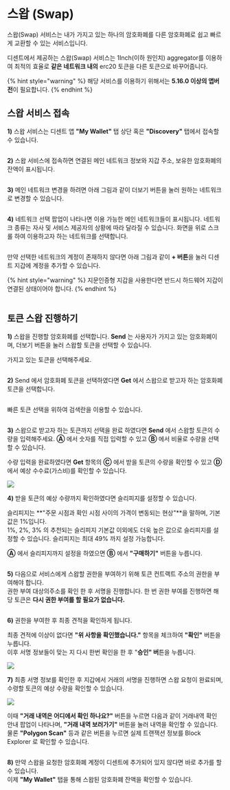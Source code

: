 # 스왑 (Swap)

스왑(Swap) 서비스는 내가 가지고 있는 하나의 암호화폐를 다른 암호화폐로 쉽고 빠르게 교환할 수 있는 서비스입니다.

디센트에서 제공하는 스왑(Swap) 서비스는 1Inch(이하 원인치) aggregator를 이용하여 최적의 효율로 **같은 네트워크 내의** erc20 토큰을 다른 토큰으로 바꾸어줍니다.

{% hint style="warning" %}
해당 서비스를 이용하기 위해서는 **5.16.0 이상의 앱버전**이 필요합니다.
{% endhint %}

## 스왑 서비스 접속 <a href="#select-network" id="select-network"></a>

**1)**  스왑 서비스는 디센트 앱 **"My Wallet"** 탭 상단 혹은 **"Discovery"** 탭에서 접속할 수 있습니다.

<div align="left">

<img src="../.gitbook/assets/Swap-1.png" alt="">

</div>

**2)** 스왑 서비스에 접속하면 연결된 메인 네트워크 정보와 지갑 주소, 보유한 암호화폐의 잔액이 표시됩니다.

<img src="../.gitbook/assets/Swap-2.png" alt="" data-size="original">



**3)** 메인 네트워크 변경을 하려면 아래 그림과 같이 더보기 버튼을 눌러 원하는 네트워크로 변경할 수 있습니다.

<figure><img src="../.gitbook/assets/Swap-3.png" alt=""><figcaption></figcaption></figure>

**4)** 네트워크 선택 팝업이 나타나면 이용 가능한 메인 네트워크들이 표시됩니다. 네트워크 종류는 자사 및 서비스 제공자의 상황에 따라 달라질 수 있습니다. 화면을 위로 스크롤 하여 이용하고자 하는 네트워크를 선택합니다.

<figure><img src="../.gitbook/assets/Swap-4.png" alt=""><figcaption></figcaption></figure>

만약 선택한 네트워크의 계정이 존재하지 않다면 아래 그림과 같이 **+ 버튼**을 눌러 디센트 지갑에 계정을 추가할 수 있습니다.

{% hint style="warning" %}
지문인증형 지갑을 사용한다면 반드시 하드웨어 지갑이 연결된 상태이어야 합니다.
{% endhint %}

<figure><img src="../.gitbook/assets/Swap-5.png" alt=""><figcaption></figcaption></figure>



## **토큰 스왑 진행하기**  <a href="#start-swapping" id="start-swapping"></a>

**1)** 스왑을 진행할 암호화폐를 선택합니다.  **Send** 는 사용자가 가지고 있는 암호화폐이며, 더보기 버튼을 눌러 스왑할 토큰을 선택할 수 있습니다.

가지고 있는 토큰을 선택해주세요.

<figure><img src="../.gitbook/assets/Swap-6.png" alt=""><figcaption></figcaption></figure>



**2)** Send 에서 암호화폐 토큰을 선택하였다면 **Get** 에서 스왑으로 받고자 하는 암호화폐 토큰을 선택합니다.

<figure><img src="../.gitbook/assets/Swap-9.png" alt=""><figcaption></figcaption></figure>

빠른 토큰 선택을 위하여 검색란을 이용할 수 있습니다.

<figure><img src="../.gitbook/assets/Swap-8.png" alt=""><figcaption></figcaption></figure>

**3)** 스왑으로 받고자 하는 토큰까지 선택을 완료 하였다면 **Send** 에서 스왑할 토큰의 수량을 입력해주세요. **Ⓐ** 에서 숫자를 직접 입력할 수 있고 **Ⓑ** 에서 비율로 수량을 선택할 수 있습니다.

수량 입력을 완료하였다면 **Get** 항목의 **Ⓒ** 에서 받을 토큰의 수량을 확인할 수 있고 **Ⓓ** 에서 예상 수수료(가스비)를 확인할 수 있습니다.

![](../.gitbook/assets/Swap-10.png)

**4)** 받을 토큰의 예상 수량까지 확인하였다면 슬리피지를 설정할 수 있습니다.&#x20;

슬리피지는 **"주문 시점과 확인 시점 사이의 가격이 변동되는 현상"**을 말하며, 기본값은 1%입니다.  \
1%, 2%, 3% 의 추천되는 슬리피지 기본값 이외에도 더욱 높은 값으로 슬리피지를 설정할 수 있습니다. 슬리피지는 최대 49% 까지 설정 가능합니다.

**Ⓐ** 에서 슬리피지까지 설정을 하였으면 **Ⓑ** 에서 **"구매하기"** 버튼을 누릅니다.

<div align="left">

<img src="../.gitbook/assets/Swap-11.png" alt="">

</div>

**5)** 다음으로 서비스에게 스왑할 권한을 부여하기 위해 토큰 컨트랙트 주소의 권한을 부여해야 합니다.\
권한 부여 대상의주소를 확인 한 후 서명을 진행합니다. 한 번 권한 부여를 진행하면 해당 토큰은 **다시 권한 부여를 할 필요가 없습니다.**

<figure><img src="../.gitbook/assets/Swap-16.png" alt=""><figcaption></figcaption></figure>

**6)** 권한을 부여한 후 최종 견적을 확인하게 됩니다.&#x20;

최종 견적에 이상이 없다면 **"위 사항을 확인했습니다."** 항목을 체크하여 **"확인"** 버튼을 누릅니다.\
이후 서명 정보들이 맞는 지  다시 한번 확인을 한 후 "**승인" 버**튼을 누릅니다.

![](../.gitbook/assets/Swap-12.png)

**7)** 최종 서명 정보를 확인한 후 지갑에서 거래의 서명을 진행하면 스왑 요청이 완료되며, 수령할 토큰의 예상 수량을 확인할 수 있습니다.

![](../.gitbook/assets/Swap-13.png)

이때 **"거래 내역은 어디에서 확인 하나요?"** 버튼을 누르면 다음과 같이 거래내역 확인 안내 팝업이 나타나며, **"거래 내역 보러가기"** 버튼을 눌러 내역을 확인할 수 있습니다. \
물론 **"Polygon Scan"** 등과 같은 버튼을 누르면 실제 트랜잭션 정보를 Block Explorer 로 확인할 수 있습니다.

<figure><img src="../.gitbook/assets/Swap-17.png" alt=""><figcaption></figcaption></figure>

**8)** 만약 스왑을 요청한 암호화폐 계정이 디센트에 추가되어 있지 않다면 바로 추가를 할 수 있습니다.\
이제 **"My Wallet"** 탭을 통해 스왑된 암호화폐 잔액을 확인할 수 있습니다.

<figure><img src="../.gitbook/assets/Swap-14.png" alt=""><figcaption></figcaption></figure>

